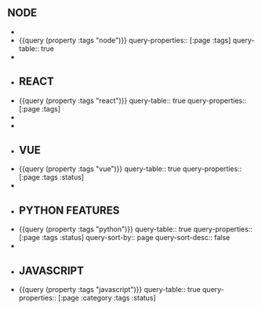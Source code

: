 ## NODE
-
- {{query (property :tags "node")}}
  query-properties:: [:page :tags]
  query-table:: true
-
- ## REACT
- {{query (property :tags "react")}}
  query-table:: true
  query-properties:: [:page :tags]
-
-
- ## VUE
- {{query (property :tags "vue")}}
  query-table:: true
  query-properties:: [:page :tags :status]
-
- ## PYTHON FEATURES
- {{query (property :tags "python")}}
  query-table:: true
  query-properties:: [:page :tags :status]
  query-sort-by:: page
  query-sort-desc:: false
-
- ## JAVASCRIPT
- {{query (property :tags "javascript")}}
  query-table:: true
  query-properties:: [:page :category :tags :status]
